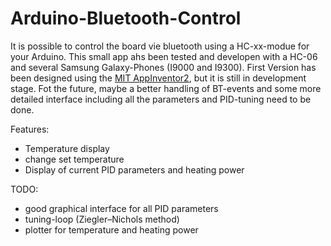 Arduino-Bluetooth-Control
=========================

It is possible to control the board vie bluetooth using a HC-xx-modue for your Arduino. This small app ahs been tested and developen with a HC-06 and several Samsung Galaxy-Phones (I9000 and I9300). First Version has been designed using the [MIT AppInventor2][4], but it is still in development stage. Fot the future, maybe a better handling of BT-events and some more detailed interface including all the parameters and PID-tuning need to be done.

Features:
* Temperature display
* change set temperature
* Display of current PID parameters and heating power


TODO:
* good graphical interface for all PID parameters
* tuning-loop (Ziegler–Nichols method)
* plotter for temperature and heating power

[4]: http://ai2.appinventor.mit.edu
